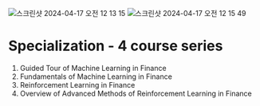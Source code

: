 ![스크린샷 2024-04-17 오전 12 13 15](https://github.com/EloyYang/study/assets/153364214/408a2418-2801-43fd-a7e3-49cfc8917c65)
![스크린샷 2024-04-17 오전 12 15 49](https://github.com/EloyYang/study/assets/153364214/2c6d4189-ec80-4446-be6e-b072447a8540)

# Specialization - 4 course series

1. Guided Tour of Machine Learning in Finance 
2. Fundamentals of Machine Learning in Finance
3. Reinforcement Learning in Finance
4. Overview of Advanced Methods of Reinforcement Learning in Finance
